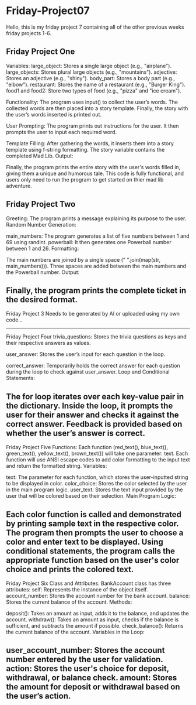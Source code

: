 # Friday-Project07
Hello, this is my friday project 7 containing all of the other previous weeks friday projects 1-6. 

Friday Project One
---------------------------------------------------------------------------------------------------
Variables:
large_object: Stores a single large object (e.g., "airplane").
large_objects: Stores plural large objects (e.g., "mountains").
adjective: Stores an adjective (e.g., "shiny").
body_part: Stores a body part (e.g., "elbow").
restaurant: Stores the name of a restaurant (e.g., "Burger King").
food1 and food2: Store two types of food (e.g., "pizza" and "ice cream").

Functionality:
The program uses input() to collect the user’s words.
The collected words are then placed into a story template.
Finally, the story with the user’s words inserted is printed out.

User Prompting:
The program prints out instructions for the user.
It then prompts the user to input each required word.

Template Filling:
After gathering the words, it inserts them into a story template using f-string formatting.
The story variable contains the completed Mad Lib.
Output:

Finally, the program prints the entire story with the user's words filled in, giving them a unique and humorous tale.
This code is fully functional, and users only need to run the program to get started on thier mad lib adventure.

Friday Project Two
---------------------------------------------------------------------------------------------------
Greeting:
The program prints a message explaining its purpose to the user.
Random Number Generation:

main_numbers: The program generates a list of five numbers between 1 and 69 using randint.
powerball: It then generates one Powerball number between 1 and 26.
Formatting:

The main numbers are joined by a single space (" ".join(map(str, main_numbers))).
Three spaces are added between the main numbers and the Powerball number.
Output:

Finally, the program prints the complete ticket in the desired format.
---------------------------------------------------------------------------------------------------

Friday Project 3 Needs to be generated by AI or uploaded using my own code...

---------------------------------------------------------------------------------------------------
Friday Project Four
trivia_questions: Stores the trivia questions as keys and their respective answers as values.

user_answer: Stores the user’s input for each question in the loop.

correct_answer: Temporarily holds the correct answer for each question during the loop to check against user_answer.
Loop and Conditional Statements:

The for loop iterates over each key-value pair in the dictionary.
Inside the loop, it prompts the user for their answer and checks it against the correct answer.
Feedback is provided based on whether the user’s answer is correct.
---------------------------------------------------------------------------------------------------
Friday Project Five
Functions:
Each function (red_text(), blue_text(), green_text(), yellow_text(), brown_text()) will take one parameter: text.
Each function will use ANSI escape codes to add color formatting to the input text and return the formatted string.
Variables:

text: The parameter for each function, which stores the user-inputted string to be displayed in color.
color_choice: Stores the color selected by the user in the main program logic.
user_text: Stores the text input provided by the user that will be colored based on their selection.
Main Program Logic:

Each color function is called and demonstrated by printing sample text in the respective color.
The program then prompts the user to choose a color and enter text to be displayed.
Using conditional statements, the program calls the appropriate function based on the user's color choice and prints the colored text.
---------------------------------------------------------------------------------------------------
Friday Project Six
Class and Attributes:
BankAccount class has three attributes:
self: Represents the instance of the object itself.
account_number: Stores the account number for the bank account.
balance: Stores the current balance of the account.
Methods:

deposit(): Takes an amount as input, adds it to the balance, and updates the account.
withdraw(): Takes an amount as input, checks if the balance is sufficient, and subtracts the amount if possible.
check_balance(): Returns the current balance of the account.
Variables in the Loop:

user_account_number: Stores the account number entered by the user for validation.
action: Stores the user's choice for deposit, withdrawal, or balance check.
amount: Stores the amount for deposit or withdrawal based on the user’s action.
---------------------------------------------------------------------------------------------------

